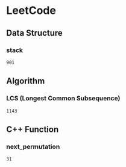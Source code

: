 # LeetCode

## Data Structure
### stack
```
901
```


## Algorithm
### LCS (Longest Common Subsequence)
```
1143
```

## C++ Function
### next_permutation
```
31
```
